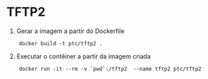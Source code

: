 # TFTP2


1. Gerar a imagem a partir do Dockerfile

```shell
    docker build -t ptc/tftp2 .
```

2. Executar o contêiner a partir da imagem criada
```shell
    docker run -it --rm -v `pwd`:/tftp2  --name tftp2 ptc/tftp2
```

